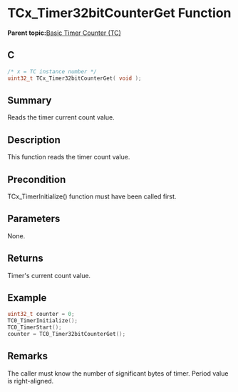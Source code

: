 # TCx\_Timer32bitCounterGet Function

**Parent topic:**[Basic Timer Counter \(TC\)](GUID-D805E0EA-6923-41A3-A27E-5A159783D12C.md)

## C

```c
/* x = TC instance number */
uint32_t TCx_Timer32bitCounterGet( void );
```

## Summary

Reads the timer current count value.

## Description

This function reads the timer count value.

## Precondition

TCx\_TimerInitialize\(\) function must have been called first.

## Parameters

None.

## Returns

Timer's current count value.

## Example

```c
uint32_t counter = 0;
TC0_TimerInitialize();
TC0_TimerStart();
counter = TC0_Timer32bitCounterGet();
```

## Remarks

The caller must know the number of significant bytes of timer. Period value is right-aligned.

